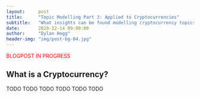 ```yaml
---
layout:     post
title:      "Topic Modelling Part 3: Applied to Cryptocurrencies"
subtitle:   "What insights can be found modelling cryptocurrency topics?"
date:       2020-12-14 09:00:00
author:     "Dylan Hogg"
header-img: "img/post-bg-04.jpg"
---
```


<p style="color:red">BLOGPOST IN PROGRESS</p>

<h2 class="section-heading">What is a Cryptocurrency?</h2>

<p>TODO TODO TODO TODO TODO TODO</p>
